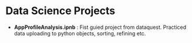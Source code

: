 # Data Science Projects

* **AppProfileAnalysis.ipnb** : 
  Fist guied project from dataquest. Practiced data uploading to python objects, sorting, refining etc.
